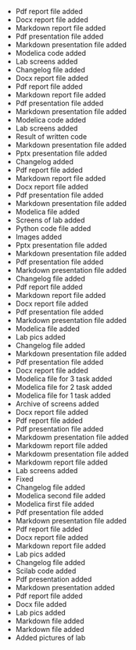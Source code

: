 - Pdf report file added
- Docx report file added
- Markdown report file added
- Pdf presentation file added
- Markdown presentation file added
- Modelica code added
- Lab screens added
- Changelog file added
- Docx report file added
- Pdf report file added
- Markdown report file added
- Pdf presentation file added
- Markdown presentation file added
- Modelica code added
- Lab screens added
- Result of written code
- Markdown presentation file added
- Pptx presentation file added
- Changelog added
- Pdf report file added
- Markdown report file added
- Docx report file added
- Pdf presentation file added
- Markdown presentation file added
- Modelica file added
- Screens of lab added
- Python code file added
- Images added
- Pptx presentation file added
- Markdown presentation file added
- Pdf presentation file added
- Markdown presentation file added
- Changelog file added
- Pdf report file added
- Markdown report file added
- Docx report file added
- Pdf presentation file added
- Markdown presentation file added
- Modelica file added
- Lab pics added
- Changelog file added
- Markdown presentation file added
- Pdf presentation file added
- Docx report file added
- Modelica file for 3 task added
- Modelica file for 2 task added
- Modelica file for 1 task added
- Archive of screens added
- Docx report file added
- Pdf report file added
- Pdf presentation file added
- Markdowm presentation file added
- Markdowm report file added
- Markdowm presentation file added
- Markdowm report file added
- Lab screens added
- Fixed
- Changelog file added
- Modelica second file added
- Modelica first file added
- Pdf presentation file added
- Markdown presentation file added
- Pdf report file added
- Docx report file added
- Markdown report file added
- Lab pics added
- Changelog file added
- Scilab code added
- Pdf presentation added
- Markdown presentation added
- Pdf report file added
- Docx file added
- Lab pics added
- Markdown file added
- Markdown file added
- Added pictures of lab
